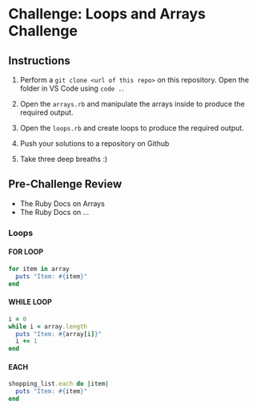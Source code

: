 # Challenge: Loops and Arrays Challenge

## Instructions

1. Perform a `git clone <url of this repo>` on this repository. Open the folder in VS Code using `code .`.

2. Open the `arrays.rb` and manipulate the arrays inside to produce the required output.

3. Open the `loops.rb` and create loops to produce the required output.

4. Push your solutions to a repository on Github

5. Take three deep breaths :)

## Pre-Challenge Review

- The Ruby Docs on Arrays
- The Ruby Docs on ...

### Loops
#### FOR LOOP
```Ruby 
for item in array
  puts "Item: #{item}"
end
```

#### WHILE LOOP
```Ruby
i = 0
while i < array.length
  puts "Item: #{array[i]}"
  i += 1
end
```

#### EACH
```Ruby 
shopping_list.each do |item|
  puts "Item: #{item}"
end
```